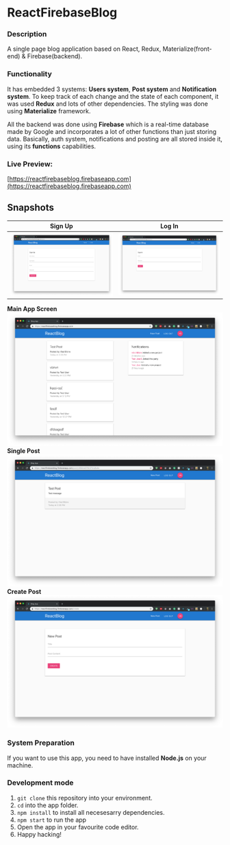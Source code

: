 # ReactFirebaseBlog
### Description
A single page blog application based on React, Redux, Materialize(front-end) & Firebase(backend).

### Functionality
It has embedded 3 systems: **Users system**, **Post system** and **Notification system**. To keep track of each change and the state of each component, it was used **Redux** and lots of other dependencies. The styling was done using **Materialize** framework.

All the backend was done using **Firebase** which is a real-time database made by Google and incorporates a lot of other functions than just storing data. Basically, auth system, notifications and posting are all stored inside it, using its **functions** capabilities.

### Live Preview:
[https://reactfirebaseblog.firebaseapp.com](https://reactfirebaseblog.firebaseapp.com)

## Snapshots
| Sign Up | Log In|
| -------------- |:--------------:|
![](./ss/2.png) | ![](./ss/3.png)

**Main App Screen**
![](./ss/1.png)
**Single Post**
![](./ss/5.png)
**Create Post**
![](./ss/4.png)

### System Preparation
If you want to use this app, you need to have installed **Node.js** on your machine.

### Development mode
1. `git clone` this repository into your environment.
2. `cd` into the app folder.
3. `npm install` to install all necesesarry dependencies.
4. `npm start` to run the app
5. Open the app in your favourite code editor.
6. Happy hacking!